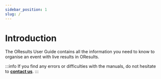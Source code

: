 ```yaml
---
sidebar_position: 1
slug: /
---
```


# Introduction

The OResults User Guide contains all the information you need to know to organise an event with live results in OResults.

:::info
If you find any errors or difficulties with the manuals, do not hesitate to **[contact us](https://oresults.eu/contact)**.
:::
